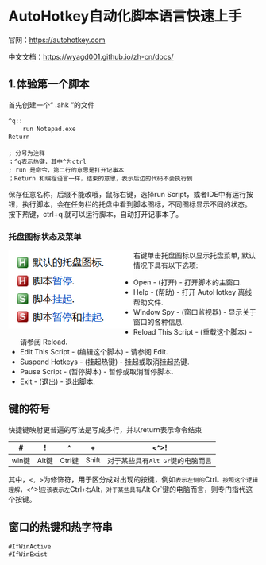 # AutoHotkey自动化脚本语言快速上手



官网：https://autohotkey.com

中文文档：https://wyagd001.github.io/zh-cn/docs/





## 1.体验第一个脚本

首先创建一个“ .ahk ”的文件

```
^q::
	run Notepad.exe
Return
 
; 分号为注释
；^q表示热键，其中^为ctrl
; run 是命令，第二行的意思是打开记事本
；Return 和编程语言一样，结束的意思，表示后边的代码不会执行到
```

保存任意名称，后缀不能改哦，鼠标右键，选择run Script，或者IDE中有运行按钮，执行脚本，会在任务栏的托盘中看到脚本图标，不同图标显示不同的状态。  按下热键，ctrl+q 就可以运行脚本，自动打开记事本了。 

### 托盘图标状态及菜单


<img src = "./AutoHotkey自动化脚本语言~image/1721809687024.png" align="left">

右键单击托盘图标以显示托盘菜单, 默认情况下具有以下选项:

- Open - (打开) - 打开脚本的主窗口.
- Help - (帮助) - 打开 AutoHotkey 离线帮助文件.
- Window Spy - (窗口监视器) - 显示关于窗口的各种信息.
- Reload This Script - (重载这个脚本) - 请参阅 Reload.
- Edit This Script - (编辑这个脚本) - 请参阅 Edit.
- Suspend Hotkeys - (挂起热键) - 挂起或取消挂起热键.
- Pause Script - (暂停脚本) - 暂停或取消暂停脚本.
- Exit - (退出) - 退出脚本.




##  键的符号 

快捷键映射更普遍的写法是写成多行，并以return表示命令结束

| #     | !     | ^      | +     | <^>!                             |
| ----- | ----- | ------ | ----- | -------------------------------- |
| win键 | Alt键 | Ctrl键 | Shift | 对于某些具有`Alt Gr`键的电脑而言 |

 其中，`<, >`为修饰符，用于区分成对出现的按键，例如`表示左侧的`Ctrl`。按照这个逻辑理解，`<^>!`应该表示左`Ctrl`+右`Alt`，对于某些具有`Alt Gr`键的电脑而言，则专门指代这个按键。 



## 窗口的热键和热字符串

```
#IfWinActive 
#IfWinExist
```

